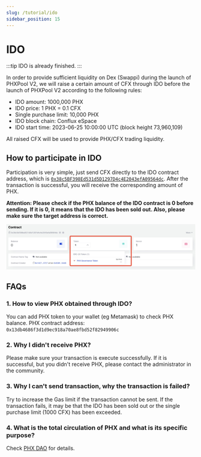 ```yaml
---
slug: /tutorial/ido
sidebar_position: 15
---
```


# IDO

:::tip IDO is already finished.
:::

In order to provide sufficient liquidity on Dex (Swappi) during the launch of PHXPool V2, we will raise a certain amount of CFX through IDO before the launch of PHXPool V2 according to the following rules:

* IDO amount: 1000,000 PHX
* IDO price: 1 PHX = 0.1 CFX
* Single purchase limit: 10,000 PHX
* IDO block chain: Conflux eSpace
* IDO start time: 2023-06-25 10:00:00 UTC (block height 73,960,109)

All raised CFX will be used to provide PHX/CFX trading liquidity.

## How to participate in IDO

Participation is very simple, just send CFX directly to the IDO contract address, which is [`0x38c5BF398Ed531d5D1297D4c4E2043efA09564dc`](https://evm.confluxscan.org/address/0x38c5bf398ed531d5d1297d4c4e2043efa09564dc). After the transaction is successful, you will receive the corresponding amount of PHX.

**Attention: Please check if the PHX balance of the IDO contract is 0 before sending. If it is 0, it means that the IDO has been sold out. Also, please make sure the target address is correct.**

![](./img/ido.jpeg)

## FAQs

### 1. How to view PHX obtained through IDO?

You can add PHX token to your wallet (eg Metamask) to check PHX balance. PHX contract address: `0x13db4686f3d1d9ec918a70ae8fbd52f82949906c`

### 2. Why I didn't receive PHX?

Please make sure your transaction is execute successfully. If it is successful, but you didn't receive PHX, please contact the administrator in the community.

### 3. Why I can't send transaction, why the transaction is failed?

Try to increase the Gas limit if the transaction cannot be sent. If the transaction fails, it may be that the IDO has been sold out or the single purchase limit (1000 CFX) has been exceeded.

### 4. What is the total circulation of PHX and what is its specific purpose?

Check [PHX DAO](/phxdao) for details.